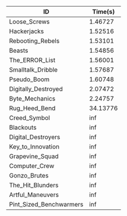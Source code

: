 |ID|Time(s)|
|-|-|
|Loose_Screws|1.46727|
|Hackerjacks|1.52516|
|Rebooting_Rebels|1.53101|
|Beasts|1.54856|
|The_ERROR_List|1.56001|
|Smalltalk_Dribble|1.57687|
|Pseudo_Boom|1.60748|
|Digitally_Destroyed|2.07472|
|Byte_Mechanics|2.24757|
|Rug_Heed_Bend|34.13776|
|Creed_Symbol|inf|
|Blackouts|inf|
|Digital_Destroyers|inf|
|Key_to_Innovation|inf|
|Grapevine_Squad|inf|
|Computer_Crew|inf|
|Gonzo_Brutes|inf|
|The_Hit_Blunders|inf|
|Artful_Maneuvers|inf|
|Pint_Sized_Benchwarmers|inf|
